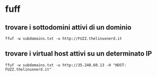 # fuff

## trovare i sottodomini attivi di un dominio

```
ffuf -w subdomains.txt -u http://FUZZ.thelinuxnerd.it
```

## trovare i virtual host attivi su un determinato IP

```
ffuf -w subdomains.txt -u http://35.240.60.13 -H "HOST: FUZZ.thelinuxnerd.it"
```
